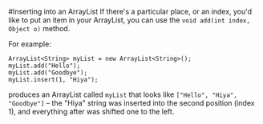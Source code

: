 #Inserting into an ArrayList
If there's a particular place, or an index, you'd like to put an item in your ArrayList, you can use the `void add(int index, Object o)` method.

For example:

    ArrayList<String> myList = new ArrayList<String>();
    myList.add("Hello");
    myList.add("Goodbye");
    myList.insert(1, "Hiya");

produces an ArrayList called `myList` that looks like `["Hello", "Hiya", "Goodbye"]` – the "Hiya" string was inserted into the second position (index 1), and everything after was shifted one to the left.